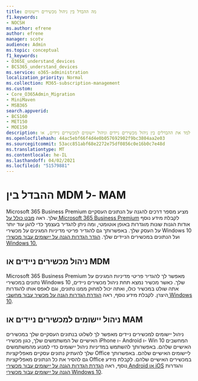 ```yaml
---
title: מה ההבדל בין ניהול מכשירים ויישומים
f1.keywords:
- NOCSH
ms.author: efrene
author: efrene
manager: scotv
audience: Admin
ms.topic: conceptual
f1_keywords:
- O365E_understand_devices
- BCS365_understand_devices
ms.service: o365-administration
localization_priority: Normal
ms.collection: M365-subscription-management
ms.custom:
- Core_O365Admin_Migration
- MiniMaven
- MSB365
search.appverid:
- BCS160
- MET150
- MOE150
description: למד את ההבדלים בין ניהול מכשירים ניידים וניהול יישומים למכשירים ניידים, או MDM ו- MAM.
ms.openlocfilehash: 44ac5ebf66f4d4e0b057692902f9bc3804aa2e03
ms.sourcegitcommit: 53acc851abf68e2272e75df0856c0e16b0c7e48d
ms.translationtype: MT
ms.contentlocale: he-IL
ms.lasthandoff: 04/02/2021
ms.locfileid: "51579881"
---
```

# <a name="difference-between-mdm-and-mam"></a>ההבדל בין MDM ל- MAM

Microsoft 365 Business Premium מציע מספר דרכים להגנה על הנתונים העסקיים שלך. ראה [מבט כולל על Microsoft 365 Business Premium](../microsoft-365-business-overview.md) לקבלת מידע נוסף אודות הגנות שונות מוגדרות באופן אוטומטי, ומה ניתן להגדיר בעצמך כדי להגן עוד יותר על העסק שלך. באפשרותך גם להגדיר פריטי מדיניות המגינים על מכשירי Windows 10 ועל הנתונים במכשירים הניידים שלך.
[הגדר הגדרות הגנה על יישומים עבור מכשירי Windows 10.](../protection-settings-for-windows-10-devices.md)

## <a name="mobile-device-management-or-mdm"></a>ניהול מכשירים ניידים או MDM

Microsoft 365 Business Premium מאפשר לך להגדיר פריטי מדיניות המגינים על נתונים במכשירי Windows 10 שלך. כאשר מכשיר נמצא תחת ניהול מכשירים ניידים, אתה שולט במכשיר כולו, ואתה יכול למחוק ממנו נתונים, וגם לאפס אותו להגדרות היצרן. לקבלת מידע נוסף, ראה [הגדרת הגדרות הגנה על מכשיר עבור מחשבי Windows 10](../protection-settings-for-windows-10-pcs.md).

## <a name="mobile-application-management-or-mam"></a>ניהול יישומים למכשירים ניידים או MAM

ניהול יישומים למכשירים ניידים מאפשר לך לשלוט בנתונים העסקיים שלך במכשירים האישיים של המשתמשים שלך, כגון מכשירי iPhone ו- Android ו- Win 10 המחשבים האישיים שלהם. באפשרותך להשתמש במדיניות ניהול יישומים כדי למנוע מהמשתמשים שלך להעתיק נתונים עסקיים מאפליקציות Office ליישומים האישיים שלהם. באפשרותך גם להסיר את כל הנתונים מאפליקציות Office במכשירים האישיים שלהם. לקבלת מידע נוסף, ראה [הגדרת הגדרות הגנה על יישומים עבור מכשירי Android או iOS](../app-protection-settings-for-android-and-ios.md) והגדרות [הגנה על יישומים עבור מכשירי Windows 10](../protection-settings-for-windows-10-devices.md).

